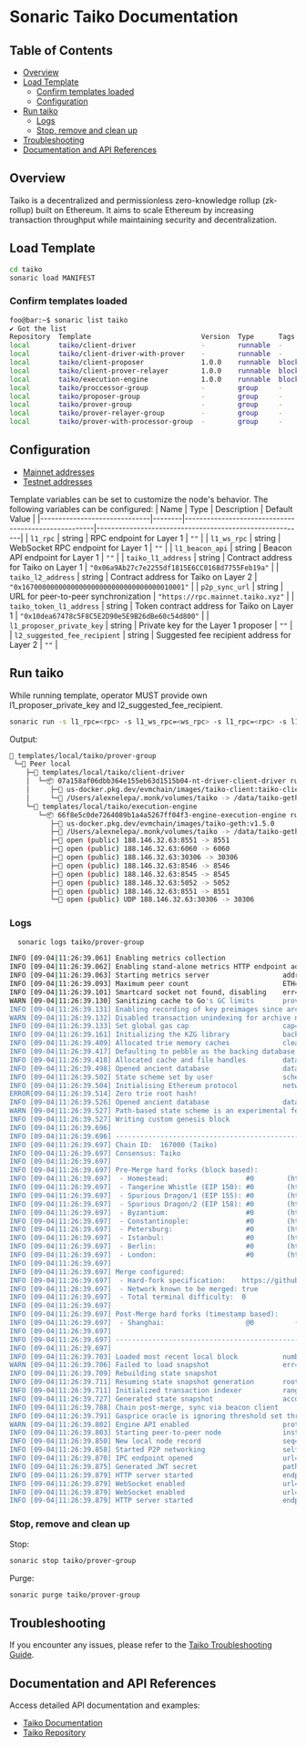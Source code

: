 # Sonaric Taiko Documentation

## Table of Contents
- [Overview](#overview)
- [Load Template](#load-template)
    - [Confirm templates loaded](#confirm-templates-loaded)
    - [Configuration](#configuration)
- [Run taiko](#run-taiko)
    - [Logs](#logs)
    - [Stop, remove and clean up](#stop-remove-and-clean-up)
- [Troubleshooting](#troubleshooting)
- [Documentation and API References](#documentation-and-api-references)

## Overview
Taiko is a decentralized and permissionless zero-knowledge rollup (zk-rollup) built on Ethereum. It aims to scale Ethereum by increasing transaction throughput while maintaining security and decentralization.

## Load Template

```bash
cd taiko
sonaric load MANIFEST
```

### Confirm templates loaded

```bash
foo@bar:~$ sonaric list taiko
✔ Got the list
Repository  Template                           Version  Type      Tags        
local       taiko/client-driver                -        runnable  -
local       taiko/client-driver-with-prover    -        runnable  -
local       taiko/client-proposer              1.0.0    runnable  blockchain
local       taiko/client-prover-relayer        1.0.0    runnable  blockchain
local       taiko/execution-engine             1.0.0    runnable  blockchain
local       taiko/proccessor-group             -        group     -
local       taiko/proposer-group               -        group     -
local       taiko/prover-group                 -        group     -
local       taiko/prover-relayer-group         -        group     -
local       taiko/prover-with-processor-group  -        group     -
```

## Configuration

- [Mainnet addresses](https://docs.taiko.xyz/network-reference/mainnet-addresses)
- [Testnet addresses](https://docs.taiko.xyz/network-reference/testnet-addresses)

Template variables can be set to customize the node's behavior. The following variables can be configured:
| Name                         | Type   | Description                                         | Default Value                                           |
|------------------------------|--------|-----------------------------------------------------|---------------------------------------------------------|
| `l1_rpc`                     | string | RPC endpoint for Layer 1                            | `""`                                                    |
| `l1_ws_rpc`                  | string | WebSocket RPC endpoint for Layer 1                  | `""`                                                    |
| `l1_beacon_api`              | string | Beacon API endpoint for Layer 1                     | `""`                                                    |
| `taiko_l1_address`           | string | Contract address for Taiko on Layer 1               | `"0x06a9Ab27c7e2255df1815E6CC0168d7755Feb19a"`          |
| `taiko_l2_address`           | string | Contract address for Taiko on Layer 2               | `"0x1670000000000000000000000000000000010001"`          |
| `p2p_sync_url`               | string | URL for peer-to-peer synchronization                | `"https://rpc.mainnet.taiko.xyz"`                       |
| `taiko_token_l1_address`     | string | Token contract address for Taiko on Layer 1         | `"0x10dea67478c5F8C5E2D90e5E9B26dBe60c54d800"`          |
| `l1_proposer_private_key`    | string | Private key for the Layer 1 proposer                | `""`                                                    |
| `l2_suggested_fee_recipient` | string | Suggested fee recipient address for Layer 2         | `""`                                                    |

## Run taiko

While running template, operator MUST provide own l1_proposer_private_key and l2_suggested_fee_recipient.

```bash
sonaric run -s l1_rpc=<rpc> -s l1_ws_rpc=<ws_rpc> -s l1_rpc=<rpc> -s l1_beacon_api=<beacon_api> -s l2_suggested_fee_recipient=<suggested_fee_recipient> taiko/prover-group
```

Output:
```bash
🔩 templates/local/taiko/prover-group
 └─🧊 Peer local
    ├─🔩 templates/local/taiko/client-driver
    │  └─📦 07a158af06dbb364e155eb63d1515b04-nt-driver-client-driver running
    │     ├─🧩 us-docker.pkg.dev/evmchain/images/taiko-client:taiko-client-v0.29.0
    │     └─💾 /Users/alexnelepa/.monk/volumes/taiko -> /data/taiko-geth
    └─🔩 templates/local/taiko/execution-engine
       └─📦 66f8e5c0de7264089b1a4a5267ff04f3-engine-execution-engine running
          ├─🧩 us-docker.pkg.dev/evmchain/images/taiko-geth:v1.5.0
          ├─💾 /Users/alexnelepa/.monk/volumes/taiko -> /data/taiko-geth
          ├─🔌 open (public) 188.146.32.63:8551 -> 8551
          ├─🔌 open (public) 188.146.32.63:6060 -> 6060
          ├─🔌 open (public) 188.146.32.63:30306 -> 30306
          ├─🔌 open (public) 188.146.32.63:8546 -> 8546
          ├─🔌 open (public) 188.146.32.63:8545 -> 8545
          ├─🔌 open (public) 188.146.32.63:5052 -> 5052
          ├─🔌 open (public) 188.146.32.63:8551 -> 8551
          └─🔌 open (public) UDP 188.146.32.63:30306 -> 30306
```

### Logs

```bash
  sonaric logs taiko/prover-group
```

```bash
INFO [09-04|11:26:39.061] Enabling metrics collection
INFO [09-04|11:26:39.062] Enabling stand-alone metrics HTTP endpoint address=0.0.0.0:6060
INFO [09-04|11:26:39.063] Starting metrics server                  addr=http://0.0.0.0:6060/debug/metrics
INFO [09-04|11:26:39.093] Maximum peer count                       ETH=50 total=50
INFO [09-04|11:26:39.101] Smartcard socket not found, disabling    err="stat /run/pcscd/pcscd.comm: no such file or directory"
WARN [09-04|11:26:39.130] Sanitizing cache to Go's GC limits       provided=1024 updated=650
INFO [09-04|11:26:39.131] Enabling recording of key preimages since archive mode is used
WARN [09-04|11:26:39.132] Disabled transaction unindexing for archive node
INFO [09-04|11:26:39.133] Set global gas cap                       cap=50,000,000
INFO [09-04|11:26:39.161] Initializing the KZG library             backend=gokzg
INFO [09-04|11:26:39.409] Allocated trie memory caches             clean=194.00MiB dirty=0.00B
INFO [09-04|11:26:39.417] Defaulting to pebble as the backing database
INFO [09-04|11:26:39.418] Allocated cache and file handles         database=/data/taiko-geth/geth/chaindata cache=325.00MiB handles=262,144
INFO [09-04|11:26:39.498] Opened ancient database                  database=/data/taiko-geth/geth/chaindata/ancient/chain readonly=false
INFO [09-04|11:26:39.502] State scheme set by user                 scheme=path
INFO [09-04|11:26:39.504] Initialising Ethereum protocol           network=167,000 dbversion=<nil>
ERROR[09-04|11:26:39.514] Zero trie root hash!
INFO [09-04|11:26:39.526] Opened ancient database                  database=/data/taiko-geth/geth/chaindata/ancient/state readonly=false
WARN [09-04|11:26:39.527] Path-based state scheme is an experimental feature
INFO [09-04|11:26:39.527] Writing custom genesis block
INFO [09-04|11:26:39.696]
INFO [09-04|11:26:39.696] ---------------------------------------------------------------------------------------------------------------------------------------------------------
INFO [09-04|11:26:39.697] Chain ID:  167000 (Taiko)
INFO [09-04|11:26:39.697] Consensus: Taiko
INFO [09-04|11:26:39.697]
INFO [09-04|11:26:39.697] Pre-Merge hard forks (block based):
INFO [09-04|11:26:39.697]  - Homestead:                   #0        (https://github.com/ethereum/execution-specs/blob/master/network-upgrades/mainnet-upgrades/homestead.md)
INFO [09-04|11:26:39.697]  - Tangerine Whistle (EIP 150): #0        (https://github.com/ethereum/execution-specs/blob/master/network-upgrades/mainnet-upgrades/tangerine-whistle.md)
INFO [09-04|11:26:39.697]  - Spurious Dragon/1 (EIP 155): #0        (https://github.com/ethereum/execution-specs/blob/master/network-upgrades/mainnet-upgrades/spurious-dragon.md)
INFO [09-04|11:26:39.697]  - Spurious Dragon/2 (EIP 158): #0        (https://github.com/ethereum/execution-specs/blob/master/network-upgrades/mainnet-upgrades/spurious-dragon.md)
INFO [09-04|11:26:39.697]  - Byzantium:                   #0        (https://github.com/ethereum/execution-specs/blob/master/network-upgrades/mainnet-upgrades/byzantium.md)
INFO [09-04|11:26:39.697]  - Constantinople:              #0        (https://github.com/ethereum/execution-specs/blob/master/network-upgrades/mainnet-upgrades/constantinople.md)
INFO [09-04|11:26:39.697]  - Petersburg:                  #0        (https://github.com/ethereum/execution-specs/blob/master/network-upgrades/mainnet-upgrades/petersburg.md)
INFO [09-04|11:26:39.697]  - Istanbul:                    #0        (https://github.com/ethereum/execution-specs/blob/master/network-upgrades/mainnet-upgrades/istanbul.md)
INFO [09-04|11:26:39.697]  - Berlin:                      #0        (https://github.com/ethereum/execution-specs/blob/master/network-upgrades/mainnet-upgrades/berlin.md)
INFO [09-04|11:26:39.697]  - London:                      #0        (https://github.com/ethereum/execution-specs/blob/master/network-upgrades/mainnet-upgrades/london.md)
INFO [09-04|11:26:39.697]
INFO [09-04|11:26:39.697] Merge configured:
INFO [09-04|11:26:39.697]  - Hard-fork specification:    https://github.com/ethereum/execution-specs/blob/master/network-upgrades/mainnet-upgrades/paris.md
INFO [09-04|11:26:39.697]  - Network known to be merged: true
INFO [09-04|11:26:39.697]  - Total terminal difficulty:  0
INFO [09-04|11:26:39.697]
INFO [09-04|11:26:39.697] Post-Merge hard forks (timestamp based):
INFO [09-04|11:26:39.697]  - Shanghai:                    @0          (https://github.com/ethereum/execution-specs/blob/master/network-upgrades/mainnet-upgrades/shanghai.md)
INFO [09-04|11:26:39.697]
INFO [09-04|11:26:39.697] ---------------------------------------------------------------------------------------------------------------------------------------------------------
INFO [09-04|11:26:39.697]
INFO [09-04|11:26:39.703] Loaded most recent local block           number=0 hash=90bc60..e489b9 td=0 age=55y5mo2w
WARN [09-04|11:26:39.706] Failed to load snapshot                  err="missing or corrupted snapshot"
INFO [09-04|11:26:39.709] Rebuilding state snapshot
INFO [09-04|11:26:39.711] Resuming state snapshot generation       root=6db0b8..11921b accounts=0 slots=0 storage=0.00B dangling=0 elapsed=1.648ms
INFO [09-04|11:26:39.711] Initialized transaction indexer          range="entire chain"
INFO [09-04|11:26:39.727] Generated state snapshot                 accounts=22 slots=61 storage=6.76KiB dangling=0 elapsed=17.699ms
INFO [09-04|11:26:39.788] Chain post-merge, sync via beacon client
INFO [09-04|11:26:39.791] Gasprice oracle is ignoring threshold set threshold=2
WARN [09-04|11:26:39.802] Engine API enabled                       protocol=eth
INFO [09-04|11:26:39.803] Starting peer-to-peer node               instance=Geth/v1.13.15-stable-4954004f/linux-amd64/go1.21.12
INFO [09-04|11:26:39.850] New local node record                    seq=1,725,449,199,824 id=85d79ce09196079b ip=127.0.0.1 udp=30306 tcp=30306
INFO [09-04|11:26:39.858] Started P2P networking                   self=enode://18260125791d3161674d75e68483d250eacd5a44e6a413b3dd3271fc9504426eff89fc5ad81ccd81e5fc3103cf9d6ecb6f2248d0c577020fd25f57c40ac9f5e8@127.0.0.1:30306
INFO [09-04|11:26:39.870] IPC endpoint opened                      url=/data/taiko-geth/geth.ipc
INFO [09-04|11:26:39.875] Generated JWT secret                     path=data/taiko-geth/geth/jwtsecret
INFO [09-04|11:26:39.879] HTTP server started                      endpoint=[::]:8545 auth=false prefix= cors= vhosts=*
INFO [09-04|11:26:39.879] WebSocket enabled                        url=ws://[::]:8546
INFO [09-04|11:26:39.879] WebSocket enabled                        url=ws://[::]:8551
INFO [09-04|11:26:39.879] HTTP server started                      endpoint=[::]:8551 auth=true  prefix= cors=localhost vhosts=*
```
### Stop, remove and clean up
Stop:
```bash
sonaric stop taiko/prover-group
```
Purge:
```bash
sonaric purge taiko/prover-group
```
## Troubleshooting
If you encounter any issues, please refer to the [Taiko Troubleshooting Guide](https://docs.taiko.xyz/guides/node-operators/node-troubleshooting/).
## Documentation and API References
Access detailed API documentation and examples:
- [Taiko Documentation](https://docs.taiko.xyz/start-here/getting-started)
- [Taiko Repository](https://github.com/taikoxyz)